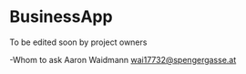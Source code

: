 # BusinessApp
To be edited soon by project owners



-Whom to ask
Aaron Waidmann <wai17732@spengergasse.at>
